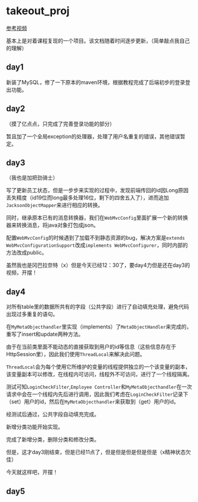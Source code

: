 # takeout_proj
[参考视频](https://www.bilibili.com/video/BV13a411q753)

基本上是对着课程复现的一个项目。该文档随着时间逐步更新，（简单敲点我自己的理解）

## day1
新装了MySQL，修了一下原本的maven环境，根据教程完成了后端初步的登录登出功能。

## day2
（摸了亿点点，只完成了完善登录功能的部分）

暂且加了一个全局exception的处理器，处理了用户名重复的错误，其他错误暂定。

## day3
（我也是加把劲骑士）

写了更新员工状态，但是一步步来实现的过程中，发现前端传回的id因Long原因丢失精度（id19位而long最多处理16位，剩下的四舍五入了），进而追加`JacksonObjectMapper`来进行相应的转换。

同时，继承原本已有的消息转换器，我们在`WebMvcConfig`里面扩展一个新的转换器来转换消息，将java对象打包成json。

配置`WebMvcConfig`的时候遇到了加载不到静态资源的bug，解决方案是`extends WebMvcConfigurationSupport`改成`implements WebMvcConfigurer`，同时内部的方法改成public。

虽然我也是冈巴拉奈特（x）但是今天已经12：30了，要day4力但是还在day3的视频，开摆！

## day4
对所有table里的数据所共有的字段（公共字段）进行了自动填充处理，避免代码出现过多重复的语句。

在`MyMetaObjecthandler`里实现（implements）了`MetaObjectHandler`来完成的，重写了insert和update两种方法。

由于在当前类里面不能动态的直接获取到用户的id等信息（这些信息存在于HttpSession里），因此我们使用`ThreadLocal`来解决此问题。

`ThreadLocal`会为每个使用它所维护的变量的线程提供独立的一个该变量的副本，该变量副本可以修改，在线程内可访问，线程外不可访问，进行了一个线程隔离。

测试可知`LoginCheckFilter`,`Employee Controller`和`MyMetaObjecthandler`在一次请求中会在一个线程内先后进行调用，因此我们考虑在`LoginCheckFilter`记录下（set）用户的id，然后在`MyMetaObjecthandler`来获取到（get）用户的id。

经测试后通过，公共字段自动填充完成。

新增分类功能开始实现。

完成了新增分类，删除分类和修改分类。

但是，这才day3刚结束，但是已经11点了，但是但是但是但是但是（x精神状态欠佳）

今天就这样吧，开摆！

## day5

